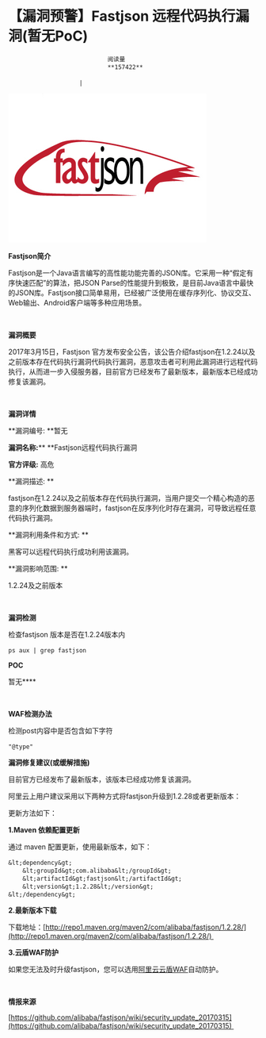 
# 【漏洞预警】Fastjson 远程代码执行漏洞(暂无PoC)


                                阅读量   
                                **157422**
                            
                        |
                        
                                                                                    



**[![](./img/85713/t01c51245434a50f900.jpg)](./img/85713/t01c51245434a50f900.jpg)**

**Fastjson简介**

Fastjson是一个Java语言编写的高性能功能完善的JSON库。它采用一种“假定有序快速匹配”的算法，把JSON Parse的性能提升到极致，是目前Java语言中最快的JSON库。Fastjson接口简单易用，已经被广泛使用在缓存序列化、协议交互、Web输出、Android客户端等多种应用场景。

**<br>**

**漏洞概要**

2017年3月15日，Fastjson 官方发布安全公告，该公告介绍fastjson在1.2.24以及之前版本存在代码执行漏洞代码执行漏洞，恶意攻击者可利用此漏洞进行远程代码执行，从而进一步入侵服务器，目前官方已经发布了最新版本，最新版本已经成功修复该漏洞。 

<br>

**漏洞详情**

**漏洞编号: **暂无 

**漏洞名称:**** **Fastjson远程代码执行漏洞 

**官方评级:** 高危 

**漏洞描述: **

fastjson在1.2.24以及之前版本存在代码执行漏洞，当用户提交一个精心构造的恶意的序列化数据到服务器端时，fastjson在反序列化时存在漏洞，可导致远程任意代码执行漏洞。 

**漏洞利用条件和方式: **

黑客可以远程代码执行成功利用该漏洞。 

**漏洞影响范围: **

1.2.24及之前版本 

**<br>**

**漏洞检测**

检查fastjson 版本是否在1.2.24版本内

```
ps aux | grep fastjson
```



**POC**

暂无****

<br>

**WAF检测办法**

检测post内容中是否包含如下字符

```
"@type"
```



**漏洞修复建议(或缓解措施)**

目前官方已经发布了最新版本，该版本已经成功修复该漏洞。 

阿里云上用户建议采用以下两种方式将fastjson升级到1.2.28或者更新版本： 

更新方法如下： 

**1.Maven 依赖配置更新**

通过 maven 配置更新，使用最新版本，如下： 



```
&lt;dependency&gt;
    &lt;groupId&gt;com.alibaba&lt;/groupId&gt;
    &lt;artifactId&gt;fastjson&lt;/artifactId&gt;
    &lt;version&gt;1.2.28&lt;/version&gt;
&lt;/dependency&gt;
```

**2.最新版本下载**

下载地址：[http://repo1.maven.org/maven2/com/alibaba/fastjson/1.2.28/](http://repo1.maven.org/maven2/com/alibaba/fastjson/1.2.28/)    



**3.云盾WAF防护**

如果您无法及时升级fastjson，您可以选用[阿里云云盾WAF](https://common-buy.aliyun.com/?spm=5176.bbsr309931.0.0.JVViAV&amp;commodityCode=waf#/buy)自动防护。 

<br>

**情报来源**

[https://github.com/alibaba/fastjson/wiki/security_update_20170315](https://github.com/alibaba/fastjson/wiki/security_update_20170315) 

